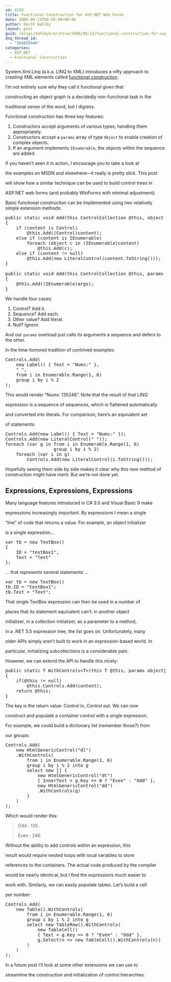```yaml
---
id: 4195
title: Functional Construction for ASP.NET Web Forms
date: 2009-09-13T08:59:00+00:00
author: Keith Dahlby
layout: post
guid: /blogs/dahlbyk/archive/2009/09/13/functional-construction-for-asp-net-web-forms.aspx
dsq_thread_id:
  - "264826946"
categories:
  - ASP.NET
  - Functional Construction
---
```

System.Xml.Linq (a.k.a. LINQ to XML) introduces a nifty approach to creating XML elements called [functional construction](http://msdn.microsoft.com/en-us/library/bb387019.aspx "Functional Construction (LINQ to XML)").
  
I&#8217;m not entirely sure why they call it functional given that
  
constructing an object graph is a decidedly non-functional task in the
  
traditional sense of the word, but I digress.

Functional construction has three key features:

  1. Constructors accept arguments of various types, handling them appropriately.
  2. Constructors accept a `params` array of type `Object` to enable creation of complex objects.
  3. If an argument implements `IEnumerable`, the objects within the sequence are added.

If you haven&#8217;t seen it in action, I encourage you to take a look at
  
the examples on MSDN and elsewhere&mdash;it really is pretty slick. This post
  
will show how a similar technique can be used to build control trees in
  
ASP.NET web forms (and probably WinForms with minimal adjustment).

Basic functional construction can be implemented using two relatively simple extension methods:

<pre>public static void Add(this ControlCollection @this, object content)<br />{<br />    if (content is Control)<br />        @this.Add((Control)content);<br />    else if (content is IEnumerable)<br />        foreach (object c in (IEnumerable)content)<br />            @this.Add(c);<br />    else if (content != null)<br />        @this.Add(new LiteralControl(content.ToString()));<br />}<br /><br />public static void Add(this ControlCollection @this, params object[] args)<br />{<br />    @this.Add((IEnumerable)args);<br />}</pre>

We handle four cases:

  1. Control? Add it.
  2. Sequence? Add each.
  3. Other value? Add literal.
  4. Null? Ignore.

And our `params` overload just calls its arguments a sequence and defers to the other.

In the time-honored tradition of contrived examples:

<pre>Controls.Add(<br />    new Label() { Text = "Nums:" },<br />    "&nbsp;",<br />    from i in Enumerable.Range(1, 6)<br />    group i by i % 2<br />);</pre>

This would render &#8220;Nums: 135246&#8221;. Note that the result of that LINQ
  
expression is a sequence of sequences, which is flattened automatically
  
and converted into literals. For comparison, here&#8217;s an equivalent set
  
of statements:

<pre>Controls.Add(new Label() { Text = "Nums:" });<br />Controls.Add(new LiteralControl("&nbsp;"));<br />foreach (var g in from i in Enumerable.Range(1, 6)<br />                  group i by i % 2)<br />    foreach (var i in g)<br />        Controls.Add(new LiteralControl(i.ToString()));</pre>

Hopefully seeing them side by side makes it clear why this new method of construction might have merit. But we&#8217;re not done yet.

## Expressions, Expressions, Expressions

Many language features introduced in C# 3.0 and Visual Basic 9 make
  
expressions increasingly important. By expressions I mean a single
  
&#8220;line&#8221; of code that returns a value. For example, an object initializer
  
is a single expression&#8230;

<pre>var tb = new TextBox()<br />{<br />    ID = "textBox1",<br />    Text = "Text"<br />};</pre>

&#8230; that represents several statements &#8230;

<pre>var tb = new TextBox()<br />tb.ID = "textBox1";<br />tb.Text = "Text";</pre>

That single TextBox expression can then be used in a number of
  
places that its statement equivalent can&#8217;t: in another object
  
initializer, in a collection initializer, as a parameter to a method,
  
in a .NET 3.5 expression tree, the list goes on. Unfortunately, many
  
older APIs simply aren&#8217;t built to work in an expression-based world. In
  
particular, initializing subcollections is a considerable pain.
  
However, we can extend the API to handle this nicely:

<pre>public static T WithControls&lt;T&gt;(this T @this, params object[] content) where T : Control<br />{<br />    if(@this != null)<br />        @this.Controls.Add(content);<br />    return @this;<br />}</pre>

The key is the return value: Control in, Control out. We can now
  
construct and populate a container control with a single expression.
  
For example, we could build a dictionary list (remember those?) from
  
our groups:

<pre>Controls.Add(<br />    new HtmlGenericControl("dl")<br />    .WithControls(<br />        from i in Enumerable.Range(1, 6)<br />        group i by i % 2 into g<br />        select new [] {<br />            new HtmlGenericControl("dt")<br />            { InnerText = g.Key == 0 ? "Even" : "Odd" },<br />            new HtmlGenericControl("dd")<br />            .WithControls(g)<br />        }<br />    )<br />);</pre>

Which would render this:

> Odd
> :   135
> 
> Even
> :   246

Without the ability to add controls within an expression, this
  
result would require nested loops with local variables to store
  
references to the containers. The actual code produced by the compiler
  
would be nearly identical, but I find the expressions much easier to
  
work with. Similarly, we can easily populate tables. Let&#8217;s build a cell
  
per number:

<pre>Controls.Add(<br />    new Table().WithControls(<br />        from i in Enumerable.Range(1, 6)<br />        group i by i % 2 into g<br />        select new TableRow().WithControls(<br />            new TableCell()<br />            { Text = g.Key == 0 ? "Even" : "Odd" },<br />            g.Select(n =&gt; new TableCell().WithControls(n))<br />        )<br />    )<br />);</pre>

In a future post I&#8217;ll look at some other extensions we can use to
  
streamline the construction and initialization of control hierarchies.